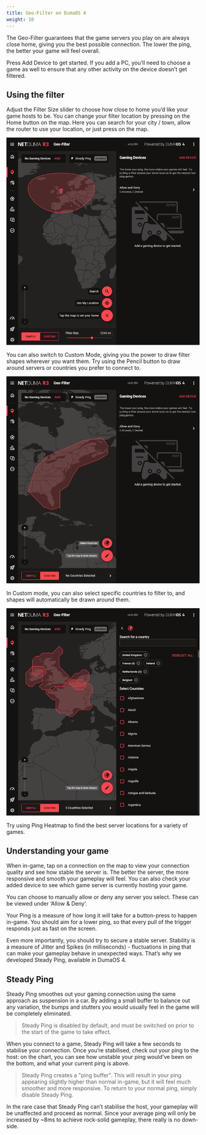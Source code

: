 ```yaml
---
title: Geo-Filter on DumaOS 4
weight: 10
---
```


The Geo-Filter guarantees that the game servers you play on are always close home, giving you the best possible connection. The lower the ping, the better your game will feel overall.

Press Add Device to get started. If you add a PC, you’ll need to choose a game as well to ensure that any other activity on the device doesn’t get filtered.

## Using the filter

Adjust the Filter Size slider to choose how close to home you’d like your game hosts to be. You can change your filter location by pressing on the Home button on the map. Here you can search for your city / town, allow the router to use your location, or just press on the map.

![Geo-Filter main page](geo-filter/2024-10-01-16-36-53-image.png)

You can also switch to Custom Mode, giving you the power to draw filter shapes wherever you want them. Try using the Pencil button to draw around servers or countries you prefer to connect to.

![Geo-Filter main page with polygon drawn on the map](geo-filter/2024-10-01-16-38-16-image.png)

In Custom mode, you can also select specific countries to filter to, and shapes will automatically be drawn around them.

![Geo-Filter main page with multiple countries selected on the map](geo-filter/2024-10-01-16-39-36-image.png)

Try using Ping Heatmap to find the best server locations for a variety of games.

## Understanding your game

When in-game, tap on a connection on the map to view your connection quality and see how stable the server is. The better the server, the more responsive and smooth your gameplay will feel. You can also check your added device to see which game server is currently hosting your game.

You can choose to manually allow or deny any server you select. These can be viewed under ‘Allow & Deny’.

Your Ping is a measure of how long it will take for a button-press to happen in-game. You should aim for a lower ping, so that every pull of the trigger responds just as fast on the screen.

Even more importantly, you should try to secure a stable server. Stability is a measure of Jitter and Spikes (in milliseconds) - fluctuations in ping that can make your gameplay behave in unexpected ways. That’s why we developed Steady Ping, available in DumaOS 4.

## Steady Ping

Steady Ping smoothes out your gaming connection using the same approach as suspension in a car. By adding a small buffer to balance out any variation, the bumps and stutters you would usually feel in the game will be completely eliminated.

> Steady Ping is disabled by default, and must be switched on prior to the start of the game to take effect.

When you connect to a game, Steady Ping will take a few seconds to stabilise your connection. Once you’re stabilised, check out your ping to the host: on the chart, you can see how unstable your ping would’ve been on the bottom, and what your current ping is above.

> Steady Ping creates a "ping buffer". This will result in your ping appearing slightly higher than normal in-game, but it will feel much smoother and more responsive. To return to your normal ping, simply disable Steady Ping.

In the rare case that Steady Ping can’t stabilise the host, your gameplay will be unaffected and proceed as normal. Since your average ping will only be increased by ~8ms to achieve rock-solid gameplay, there really is no down-side.
